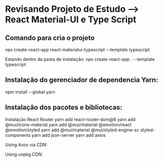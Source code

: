 # Revisando Projeto de Estudo --> React Material-UI e Type Script

## Comando para cria o projeto
npx create-react-app react-materialui-typescript --template typescript

Estando dentro da pasta de instalação:
npx create-react-app . --template typescript



## Instalação do gerenciador de dependencia Yarn:
npm install --global yarn


## Instalação dos pacotes e bibliotecas:

Instalação React Router 
yarn add react-router-dom@6
yarn add @mui/icons-material
yarn add @mui/material @emotion/react @emotion/styled
yarn add @mui/material @mui/styled-engine-sc styled-components
yarn add json-server
yarn add axios


Using Axos via CDN:
<script src="https://cdn.jsdelivr.net/npm/axios/dist/axios.min.js"></script>
Using unpkg CDN:
<script src="https://unpkg.com/axios/dist/axios.min.js"></scrip


## Instalação Eslint .eslintrc.json
yarn add eslint --init
npx eslint --init

 To check syntax, find problems, and enforce code style
 JavaScript modules (import/export)
 React
 ? Does your project use TypeScript? » --> / Yes
  Browser
  > Answer questions about your style
  JSON
  > Tabs
  Spaces
  > Double
> Windows
? Do you require semicolons? » No / Yes


corrigindo erros! yarn run eslint ./src/ --fix yarn eslint ./src/ --fix
"rules": { "react/react-in-jsx-scope": "off", do react "indent": [ "error", 4 ],
    validando:
    yarn eslint ./src/ --fix

    

